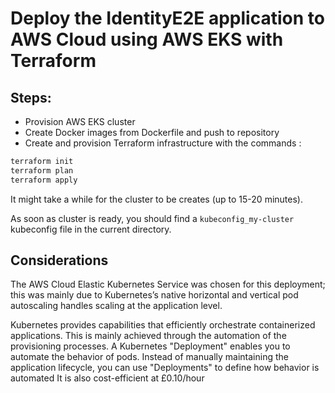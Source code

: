 # Deploy the IdentityE2E application to AWS Cloud using AWS EKS with Terraform

## Steps:
- Provision AWS EKS cluster
- Create Docker images from Dockerfile and push to repository
- Create and provision Terraform infrastructure with the commands :

```bash
terraform init
terraform plan
terraform apply
```

It might take a while for the cluster to be creates (up to 15-20 minutes).

As soon as cluster is ready, you should find a `kubeconfig_my-cluster` kubeconfig file in the current directory.


## Considerations
The AWS Cloud Elastic Kubernetes Service was chosen for this deployment; this was mainly due to Kubernetes’s native horizontal and vertical pod autoscaling handles scaling at the application level.

Kubernetes provides capabilities that efficiently orchestrate containerized applications. 
This is mainly achieved through the automation of the provisioning processes. A Kubernetes "Deployment" enables you to automate the behavior of pods. 
Instead of manually maintaining the application lifecycle, you can use "Deployments" to define how behavior is automated
It is also cost-efficient at £0.10/hour